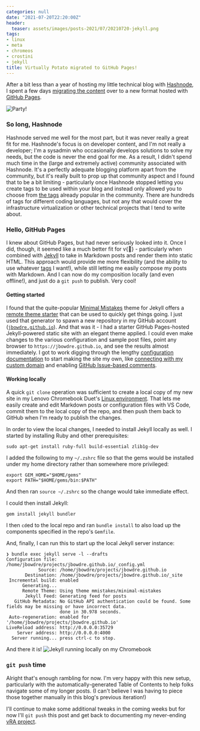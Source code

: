 ```yaml
---
categories: null
date: "2021-07-20T22:20:00Z"
header:
  teaser: assets/images/posts-2021/07/20210720-jekyll.png
tags:
- linux
- meta
- chromeos
- crostini
- jekyll
title: Virtually Potato migrated to GitHub Pages!
---
```


After a bit less than a year of hosting my little technical blog with [Hashnode](https://hashnode.com), I spent a few days [migrating the content](script-to-update-image-embed-links-in-markdown-files) over to a new format hosted with [GitHub Pages](https://pages.github.com/). 

![Party!](/images/posts-2021/07/20210720-party.gif)

### So long, Hashnode
Hashnode served me well for the most part, but it was never really a great fit for me. Hashnode's focus is on developer content, and I'm not really a developer; I'm a sysadmin who occasionally develops solutions to solve my needs, but the code is never the end goal for me. As a result, I didn't spend much time in the (large and extremely active) community associated with Hashnode. It's a perfectly adequate blogging platform apart from the community, but it's really built to prop up that community aspect and I found that to be a bit limiting - particularly once Hashnode stopped letting you create tags to be used within your blog and instead only allowed you to choose from [the tags](https://hashnode.com/tags) already popular in the community. There are hundreds of tags for different coding languages, but not any that would cover the infrastructure virtualization or other technical projects that I tend to write about.

### Hello, GitHub Pages
I knew about GitHub Pages, but had never seriously looked into it. Once I did, though, it seemed like a much better fit for v{:potato:} - particularly when combined with [Jekyll](https://jekyllrb.com/) to take in Markdown posts and render them into static HTML. This approach would provide me more flexibility (and the ability to use whatever [tags](tags) I want!), while still letting me easily compose my posts with Markdown. And I can now do my composition locally (and even offline!), and just do a `git push` to publish. Very cool!

#### Getting started
I found that the quite-popular [Minimal Mistakes](https://mademistakes.com/work/minimal-mistakes-jekyll-theme/) theme for Jekyll offers a [remote theme starter](https://github.com/mmistakes/mm-github-pages-starter/generate) that can be used to quickly get things going. I just used that generator to spawn a new repository in my GitHub account ([`jbowdre.github.io`](https://github.com/jbowdre/jbowdre.github.io)). And that was it - I had a starter GitHub Pages-hosted Jekyll-powered static site with an elegant theme applied. I could even make changes to the various configuration and sample post files, point any browser to `https://jbowdre.github.io`, and see the results almost immediately. I got to work digging through the lengthy [configuration documentation](https://mmistakes.github.io/minimal-mistakes/docs/configuration/) to start making the site my own, like [connecting with my custom domain](https://docs.github.com/en/pages/configuring-a-custom-domain-for-your-github-pages-site/managing-a-custom-domain-for-your-github-pages-site) and enabling [GitHub Issue-based comments](https://github.com/apps/utterances).

#### Working locally
A quick `git clone` operation was sufficient to create a local copy of my new site in my Lenovo Chromebook Duet's [Linux environment](setting-up-linux-on-a-new-lenovo-chromebook-duet-bonus-arm64-complications). That lets me easily create and edit Markdown posts or configuration files with VS Code, commit them to the local copy of the repo, and then push them back to GitHub when I'm ready to publish the changes. 

In order to view the local changes, I needed to install Jekyll locally as well. I started by installing Ruby and other prerequisites:
```shell
sudo apt-get install ruby-full build-essential zlib1g-dev
```

I added the following to my `~/.zshrc` file so that the gems would be installed under my home directory rather than somewhere more privileged:
```shell
export GEM_HOME="$HOME/gems"
export PATH="$HOME/gems/bin:$PATH"
```

And then ran `source ~/.zshrc` so the change would take immediate effect. 

I could then install Jekyll:
```shell
gem install jekyll bundler
```

I then `cd`ed to the local repo and ran `bundle install` to also load up the components specified in the repo's `Gemfile`.

And, finally, I can run this to start up the local Jekyll server instance:
```shell
❯ bundle exec jekyll serve -l --drafts
Configuration file: /home/jbowdre/projects/jbowdre.github.io/_config.yml
            Source: /home/jbowdre/projects/jbowdre.github.io
       Destination: /home/jbowdre/projects/jbowdre.github.io/_site
 Incremental build: enabled
      Generating... 
      Remote Theme: Using theme mmistakes/minimal-mistakes
       Jekyll Feed: Generating feed for posts
   GitHub Metadata: No GitHub API authentication could be found. Some fields may be missing or have incorrect data.
                    done in 30.978 seconds.
 Auto-regeneration: enabled for '/home/jbowdre/projects/jbowdre.github.io'
LiveReload address: http://0.0.0.0:35729
    Server address: http://0.0.0.0:4000
  Server running... press ctrl-c to stop.
```

And there it is!
![Jekyll running locally on my Chromebook](/images/posts-2021/07/20210720-jekyll.png)

### `git push` time
Alright that's enough rambling for now. I'm very happy with this new setup, particularly with the automatically-generated Table of Contents to help folks navigate some of my longer posts. (I can't believe I was having to piece those together manually in this blog's previous iteration!)

I'll continue to make some additional tweaks in the coming weeks but for now I'll `git push` this post and get back to documenting my never-ending [vRA project](categories#vra). 
